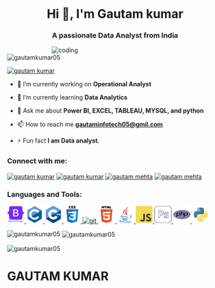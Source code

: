<h1 align="center">Hi 👋, I'm Gautam kumar</h1>
<h3 align="center">A passionate Data Analyst from India</h3>
<img align="right"alt="coding"width="400"src="https://user-images.githubusercontent.com/55389276/140866485-8fb1c876-9a8f-4d6a-98dc-08c4981eaf70.gif">
<p align="left"> <img src="https://komarev.com/ghpvc/?username=gautamkumar05&label=Profile%20views&color=0e75b6&style=flat" alt="gautamkumar05" /> </p>

<p align="left"> <a href="https://twitter.com/gautam kumar" target="blank"><img src="https://img.shields.io/twitter/follow/gautam kumar?logo=twitter&style=for-the-badge" alt="gautam kumar" /></a> </p>

- 🔭 I’m currently working on **Operational Analyst**

- 🌱 I’m currently learning **Data Analytics**

- 💬 Ask me about **Power BI, EXCEL, TABLEAU, MYSQL, and python**

- 📫 How to reach me **gautaminfotech05@gmil.com**

- ⚡ Fun fact **I am Data analyst.**

<h3 align="left">Connect with me:</h3>
<p align="left">
<a href="https://twitter.com/gautam kumar" target="blank"><img align="center" src="https://raw.githubusercontent.com/rahuldkjain/github-profile-readme-generator/master/src/images/icons/Social/twitter.svg" alt="gautam kumar" height="30" width="40" /></a>
<a href="https://linkedin.com/in/gautam kumar" target="blank"><img align="center" src="https://raw.githubusercontent.com/rahuldkjain/github-profile-readme-generator/master/src/images/icons/Social/linked-in-alt.svg" alt="gautam kumar" height="30" width="40" /></a>
<a href="https://fb.com/gautam mehta" target="blank"><img align="center" src="https://raw.githubusercontent.com/rahuldkjain/github-profile-readme-generator/master/src/images/icons/Social/facebook.svg" alt="gautam mehta" height="30" width="40" /></a>
<a href="https://instagram.com/gautam mehta" target="blank"><img align="center" src="https://raw.githubusercontent.com/rahuldkjain/github-profile-readme-generator/master/src/images/icons/Social/instagram.svg" alt="gautam mehta" height="30" width="40" /></a>
</p>

<h3 align="left">Languages and Tools:</h3>
<p align="left"> <a href="https://getbootstrap.com" target="_blank" rel="noreferrer"> <img src="https://raw.githubusercontent.com/devicons/devicon/master/icons/bootstrap/bootstrap-plain-wordmark.svg" alt="bootstrap" width="40" height="40"/> </a> <a href="https://www.cprogramming.com/" target="_blank" rel="noreferrer"> <img src="https://raw.githubusercontent.com/devicons/devicon/master/icons/c/c-original.svg" alt="c" width="40" height="40"/> </a> <a href="https://www.w3schools.com/cpp/" target="_blank" rel="noreferrer"> <img src="https://raw.githubusercontent.com/devicons/devicon/master/icons/cplusplus/cplusplus-original.svg" alt="cplusplus" width="40" height="40"/> </a> <a href="https://www.w3schools.com/css/" target="_blank" rel="noreferrer"> <img src="https://raw.githubusercontent.com/devicons/devicon/master/icons/css3/css3-original-wordmark.svg" alt="css3" width="40" height="40"/> </a> <a href="https://git-scm.com/" target="_blank" rel="noreferrer"> <img src="https://www.vectorlogo.zone/logos/git-scm/git-scm-icon.svg" alt="git" width="40" height="40"/> </a> <a href="https://www.w3.org/html/" target="_blank" rel="noreferrer"> <img src="https://raw.githubusercontent.com/devicons/devicon/master/icons/html5/html5-original-wordmark.svg" alt="html5" width="40" height="40"/> </a> <a href="https://www.java.com" target="_blank" rel="noreferrer"> <img src="https://raw.githubusercontent.com/devicons/devicon/master/icons/java/java-original.svg" alt="java" width="40" height="40"/> </a> <a href="https://developer.mozilla.org/en-US/docs/Web/JavaScript" target="_blank" rel="noreferrer"> <img src="https://raw.githubusercontent.com/devicons/devicon/master/icons/javascript/javascript-original.svg" alt="javascript" width="40" height="40"/> </a> <a href="https://www.photoshop.com/en" target="_blank" rel="noreferrer"> <img src="https://raw.githubusercontent.com/devicons/devicon/master/icons/photoshop/photoshop-line.svg" alt="photoshop" width="40" height="40"/> </a> <a href="https://www.php.net" target="_blank" rel="noreferrer"> <img src="https://raw.githubusercontent.com/devicons/devicon/master/icons/php/php-original.svg" alt="php" width="40" height="40"/> </a> <a href="https://www.python.org" target="_blank" rel="noreferrer"> <img src="https://raw.githubusercontent.com/devicons/devicon/master/icons/python/python-original.svg" alt="python" width="40" height="40"/> </a> </p>

<p><img align="left" src="https://github-readme-stats.vercel.app/api/top-langs?username=gautamkumar05&show_icons=true&locale=en&layout=compact" alt="gautamkumar05" /></p>

<p>&nbsp;<img align="center" src="https://github-readme-stats.vercel.app/api?username=gautamkumar05&show_icons=true&locale=en" alt="gautamkumar05" /></p>

<p><img align="center" src="https://github-readme-streak-stats.herokuapp.com/?user=gautamkumar05&" alt="gautamkumar05" /></p>
<H1>GAUTAM KUMAR <H1>


